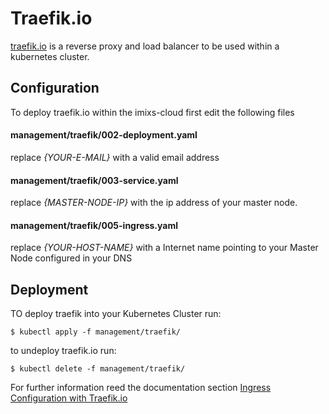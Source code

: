 # Traefik.io

[traefik.io](http://traefik.io) is a reverse proxy and load balancer to be used within a kubernetes cluster. 


## Configuration

To deploy traefik.io within the imixs-cloud first edit the following files 

#### management/traefik/002-deployment.yaml

replace *{YOUR-E-MAIL}* with a valid email address 

#### management/traefik/003-service.yaml

replace *{MASTER-NODE-IP}* with the ip address of your master node.

#### management/traefik/005-ingress.yaml
 
replace *{YOUR-HOST-NAME}* with a Internet name pointing to your Master Node configured in your DNS 

## Deployment

TO deploy traefik into your Kubernetes Cluster run:

	$ kubectl apply -f management/traefik/
	
to undeploy traefik.io run:

	$ kubectl delete -f management/traefik/

For further information reed the documentation section [Ingress Configuration with Traefik.io](../../INGRESS.md)

